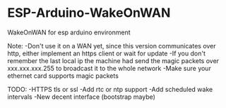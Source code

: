 # ESP-Arduino-WakeOnWAN
WakeOnWAN for esp arduino environment

Note: 
-Don't use it on a WAN yet, since this version communicates over http, either implement an https client or wait for update
-If you don't remember the last local ip the machine had send the magic packets over xxx.xxx.xxx.255 to broadcast it to the whole network
-Make sure your ethernet card supports magic packets

TODO:
-HTTPS tls or ssl
-Add rtc or ntp support
-Add scheduled wake intervals
-New decent interface (bootstrap maybe)
